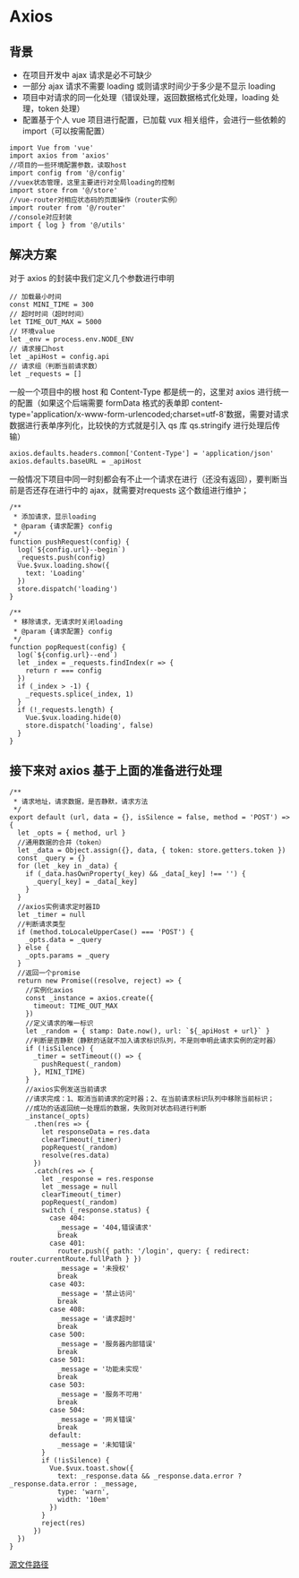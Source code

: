 # Axios
## 背景

* 在项目开发中 ajax 请求是必不可缺少
* 一部分 ajax 请求不需要 loading 或则请求时间少于多少是不显示 loading
* 项目中对请求的同一化处理（错误处理，返回数据格式化处理，loading 处理，token 处理）
* 配置基于个人 vue 项目进行配置，已加载 vux 相关组件，会进行一些依赖的 import（可以按需配置）

```
import Vue from 'vue'
import axios from 'axios'
//项目的一些环境配置参数，读取host
import config from '@/config'
//vuex状态管理，这里主要进行对全局loading的控制
import store from '@/store'
//vue-router对相应状态码的页面操作（router实例）
import router from '@/router'
//console对应封装
import { log } from '@/utils'
```

## 解决方案

对于 axios 的封装中我们定义几个参数进行申明

```
// 加载最小时间
const MINI_TIME = 300
// 超时时间（超时时间）
let TIME_OUT_MAX = 5000
// 环境value
let _env = process.env.NODE_ENV
// 请求接口host
let _apiHost = config.api
// 请求组（判断当前请求数）
let _requests = []
```

一般一个项目中的根 host 和 Content-Type 都是统一的，这里对 axios 进行统一的配置（如果这个后端需要 formData 格式的表单即 content-type='application/x-www-form-urlencoded;charset=utf-8'数据，需要对请求数据进行表单序列化，比较快的方式就是引入 qs 库 qs.stringify 进行处理后传输）

```
axios.defaults.headers.common['Content-Type'] = 'application/json'
axios.defaults.baseURL = _apiHost
```

一般情况下项目中同一时刻都会有不止一个请求在进行（还没有返回），要判断当前是否还存在进行中的 ajax，就需要对requests 这个数组进行维护；

```
/**
 * 添加请求，显示loading
 * @param {请求配置} config
 */
function pushRequest(config) {
  log(`${config.url}--begin`)
  _requests.push(config)
  Vue.$vux.loading.show({
    text: 'Loading'
  })
  store.dispatch('loading')
}

/**
 * 移除请求，无请求时关闭loading
 * @param {请求配置} config
 */
function popRequest(config) {
  log(`${config.url}--end`)
  let _index = _requests.findIndex(r => {
    return r === config
  })
  if (_index > -1) {
    _requests.splice(_index, 1)
  }
  if (!_requests.length) {
    Vue.$vux.loading.hide(0)
    store.dispatch('loading', false)
  }
}
```

## 接下来对 axios 基于上面的准备进行处理

```
/**
 * 请求地址，请求数据，是否静默，请求方法
 */
export default (url, data = {}, isSilence = false, method = 'POST') => {
  let _opts = { method, url }
  //通用数据的合并（token）
  let _data = Object.assign({}, data, { token: store.getters.token })
  const _query = {}
  for (let _key in _data) {
    if (_data.hasOwnProperty(_key) && _data[_key] !== '') {
      _query[_key] = _data[_key]
    }
  }
  //axios实例请求定时器ID
  let _timer = null
  //判断请求类型
  if (method.toLocaleUpperCase() === 'POST') {
    _opts.data = _query
  } else {
    _opts.params = _query
  }
  //返回一个promise
  return new Promise((resolve, reject) => {
    //实例化axios
    const _instance = axios.create({
      timeout: TIME_OUT_MAX
    })
    //定义请求的唯一标识
    let _random = { stamp: Date.now(), url: `${_apiHost + url}` }
    //判断是否静默（静默的话就不加入请求标识队列，不是则申明此请求实例的定时器）
    if (!isSilence) {
      _timer = setTimeout(() => {
        pushRequest(_random)
      }, MINI_TIME)
    }
    //axios实例发送当前请求
    //请求完成：1、取消当前请求的定时器；2、在当前请求标识队列中移除当前标识；
    //成功的话返回统一处理后的数据，失败则对状态码进行判断
    _instance(_opts)
      .then(res => {
        let responseData = res.data
        clearTimeout(_timer)
        popRequest(_random)
        resolve(res.data)
      })
      .catch(res => {
        let _response = res.response
        let _message = null
        clearTimeout(_timer)
        popRequest(_random)
        switch (_response.status) {
          case 404:
            _message = '404,错误请求'
            break
          case 401:
            router.push({ path: '/login', query: { redirect: router.currentRoute.fullPath } })
            _message = '未授权'
            break
          case 403:
            _message = '禁止访问'
            break
          case 408:
            _message = '请求超时'
            break
          case 500:
            _message = '服务器内部错误'
            break
          case 501:
            _message = '功能未实现'
            break
          case 503:
            _message = '服务不可用'
            break
          case 504:
            _message = '网关错误'
            break
          default:
            _message = '未知错误'
        }
        if (!isSilence) {
          Vue.$vux.toast.show({
            text: _response.data && _response.data.error ? _response.data.error : _message,
            type: 'warn',
            width: '10em'
          })
        }
        reject(res)
      })
  })
}
```

[源文件路径](https://github.com/NoManReady/Tide/blob/master/src/utils/fetch.js)
